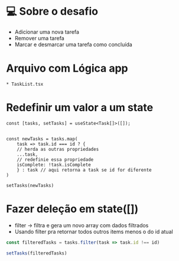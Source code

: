 # 💻 Sobre o desafio

- Adicionar uma nova tarefa
- Remover uma tarefa
- Marcar e desmarcar uma tarefa como concluída

# Arquivo com Lógica app
    * TaskList.tsx

# Redefinir um valor a um state
```tsx
const [tasks, setTasks] = useState<Task[]>([]);


const newTasks = tasks.map(
    task => task.id === id ? {
    // herda as outras propriedades
    ...task,
    // redefinie essa propriedade
    isComplete: !task.isComplete
    } : task // aqui retorna a task se id for diferente
)

setTasks(newTasks)
```

# Fazer deleção em state([]) 
* filter -> filtra e gera um novo array com dados filtrados
* Usando filter pra retornar todos outros items menos o do id atual
```jsx
const filteredTasks = tasks.filter(task => task.id !== id)

setTasks(filteredTasks)
```